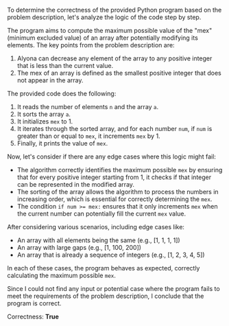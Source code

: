 To determine the correctness of the provided Python program based on the problem description, let's analyze the logic of the code step by step.

The program aims to compute the maximum possible value of the "mex" (minimum excluded value) of an array after potentially modifying its elements. The key points from the problem description are:

1. Alyona can decrease any element of the array to any positive integer that is less than the current value.
2. The mex of an array is defined as the smallest positive integer that does not appear in the array.

The provided code does the following:

1. It reads the number of elements `n` and the array `a`.
2. It sorts the array `a`.
3. It initializes `mex` to 1.
4. It iterates through the sorted array, and for each number `num`, if `num` is greater than or equal to `mex`, it increments `mex` by 1.
5. Finally, it prints the value of `mex`.

Now, let's consider if there are any edge cases where this logic might fail:

- The algorithm correctly identifies the maximum possible `mex` by ensuring that for every positive integer starting from 1, it checks if that integer can be represented in the modified array.
- The sorting of the array allows the algorithm to process the numbers in increasing order, which is essential for correctly determining the `mex`.
- The condition `if num >= mex:` ensures that it only increments `mex` when the current number can potentially fill the current `mex` value.

After considering various scenarios, including edge cases like:
- An array with all elements being the same (e.g., [1, 1, 1, 1])
- An array with large gaps (e.g., [1, 100, 200])
- An array that is already a sequence of integers (e.g., [1, 2, 3, 4, 5])

In each of these cases, the program behaves as expected, correctly calculating the maximum possible `mex`.

Since I could not find any input or potential case where the program fails to meet the requirements of the problem description, I conclude that the program is correct.

Correctness: **True**
